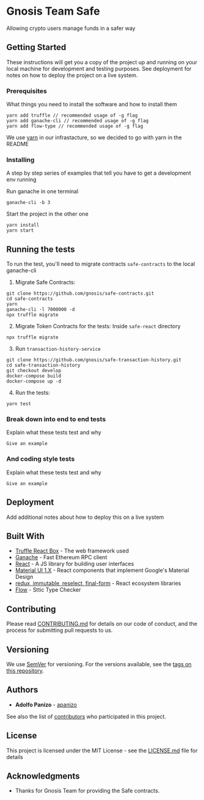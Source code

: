 # Gnosis Team Safe

Allowing crypto users manage funds in a safer way

## Getting Started

These instructions will get you a copy of the project up and running on your local machine for development and testing purposes. See deployment for notes on how to deploy the project on a live system.

### Prerequisites

What things you need to install the software and how to install them

```
yarn add truffle // recommended usage of -g flag
yarn add ganache-cli // recommended usage of -g flag
yarn add flow-type // recommended usage of -g flag
```

We use [yarn](https://yarnpkg.com) in our infrastacture, so we decided to go with yarn in the README

### Installing

A step by step series of examples that tell you have to get a development env running

Run ganache in one terminal
```
ganache-cli -b 3
```

Start the project in the other one
```
yarn install
yarn start
```

## Running the tests

To run the test, you'll need to migrate contracts `safe-contracts` to the local ganache-cli

1. Migrate Safe Contracts:
```
git clone https://github.com/gnosis/safe-contracts.git
cd safe-contracts
yarn
ganache-cli -l 7000000 -d
npx truffle migrate
```
2. Migrate Token Contracts for the tests:
Inside `safe-react` directory
```
npx truffle migrate
```
3. Run `transaction-history-service`
```
git clone https://github.com/gnosis/safe-transaction-history.git
cd safe-transaction-history
git checkout develop
docker-compose build
docker-compose up -d
```
4. Run the tests:
```
yarn test
```


### Break down into end to end tests

Explain what these tests test and why

```
Give an example
```

### And coding style tests

Explain what these tests test and why

```
Give an example
```

## Deployment

Add additional notes about how to deploy this on a live system

## Built With

* [Truffle React Box](https://github.com/truffle-box/react-box) - The web framework used
* [Ganache](https://github.com/trufflesuite/ganache-cli) - Fast Ethereum RPC client
* [React](https://reactjs.org/) - A JS library for building user interfaces
* [Material UI 1.X](https://material-ui-next.com/) - React components that implement Google's Material Design
* [redux, immutable, reselect, final-form](https://redux.js.org/) - React ecosystem libraries
* [Flow](https://flow.org/) - Sttic Type Checker

## Contributing

Please read [CONTRIBUTING.md](https://gist.github.com/PurpleBooth/b24679402957c63ec426) for details on our code of conduct, and the process for submitting pull requests to us.

## Versioning

We use [SemVer](http://semver.org/) for versioning. For the versions available, see the [tags on this repository](https://github.com/gnosis/gnosis-team-safe/tags). 

## Authors

* **Adolfo Panizo** - [apanizo](https://github.com/apanizo)

See also the list of [contributors](https://github.com/gnosis/gnosis-team-safe/contributors) who participated in this project.

## License

This project is licensed under the MIT License - see the [LICENSE.md](LICENSE.md) file for details

## Acknowledgments

* Thanks for Gnosis Team for providing the Safe contracts.
